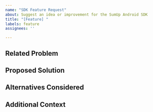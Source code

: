 ```yaml
---
name: "SDK Feature Request"
about: Suggest an idea or improvement for the SumUp Android SDK
title: "[Feature] "
labels: feature
assignees: ''

---
```


## Related Problem
<!-- Is your feature request related to a problem? 
Provide a clear and concise description of the issue (e.g., "I'm always frustrated when..."). -->

## Proposed Solution
<!-- Describe the solution you'd like. 
What should happen, or what should the SDK provide? -->

## Alternatives Considered
<!-- Have you considered any alternative solutions or features? 
If so, please describe them here. -->

## Additional Context
<!-- Add any other context, screenshots, or examples that might help us understand the request. -->

